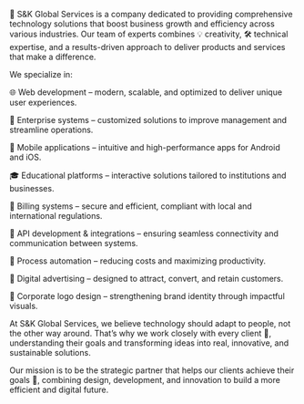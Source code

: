🚀 S&K Global Services is a company dedicated to providing comprehensive technology solutions that boost business growth and efficiency across various industries. Our team of experts combines 💡 creativity, 🛠️ technical expertise, and a results-driven approach to deliver products and services that make a difference.

We specialize in:

🌐 Web development – modern, scalable, and optimized to deliver unique user experiences.

🏢 Enterprise systems – customized solutions to improve management and streamline operations.

📱 Mobile applications – intuitive and high-performance apps for Android and iOS.

🎓 Educational platforms – interactive solutions tailored to institutions and businesses.

🧾 Billing systems – secure and efficient, compliant with local and international regulations.

🔗 API development & integrations – ensuring seamless connectivity and communication between systems.

🤖 Process automation – reducing costs and maximizing productivity.

📢 Digital advertising – designed to attract, convert, and retain customers.

🎨 Corporate logo design – strengthening brand identity through impactful visuals.

At S&K Global Services, we believe technology should adapt to people, not the other way around. That’s why we work closely with every client 🤝, understanding their goals and transforming ideas into real, innovative, and sustainable solutions.

Our mission is to be the strategic partner that helps our clients achieve their goals 🎯, combining design, development, and innovation to build a more efficient and digital future.
